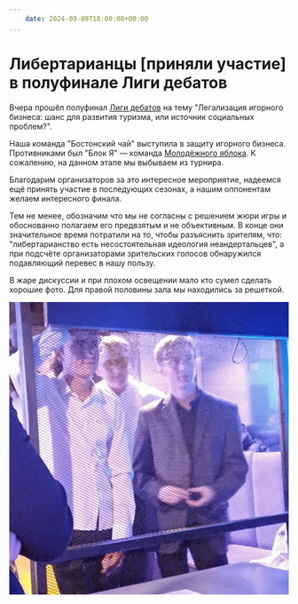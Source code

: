 ```yaml
---
    date: 2024-09-09T18:00:00+00:00
...
```


# Либертарианцы [приняли участие] в полуфинале Лиги дебатов

Вчера прошёл полуфинал [Лиги дебатов](https://t.me/ligadebatovekb) на тему "Легализация игорного бизнеса: шанс для развития туризма, или источник социальных проблем?".

Наша команда "Бостонский чай" выступила в защиту игорного бизнеса. Противниками был "Блок Я" — команда [Молодёжного яблока](https://t.me/YouthYabloko66). К сожалению, на данном этапе мы выбываем из турнира. 

Благодарим организаторов за это интересное мероприятие, надеемся ещё принять участие в последующих сезонах, а нашим оппонентам желаем интересного финала.

Тем не менее, обозначим что мы не согласны с решением жюри игры и обоснованно полагаем его предвзятым и не объективным. В конце они значительное время потратили на то, чтобы разъяснить зрителям, что: "либертарианство есть несостоятельная идеология неандертальцев", а при подсчёте организаторами зрительских голосов обнаружился подавляющий перевес в нашу пользу.

В жаре дискуссии и при плохом освещении мало кто сумел сделать хорошие фото. Для правой половины зала мы находились за решеткой.

![](photo_2024-09-09_18-26-14.jpg)